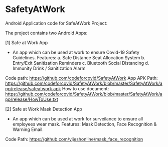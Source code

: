 # SafetyAtWork
Android Application code for SafeAtWork Project:

The project contains two Android Apps:

[1]
Safe at Work App 
- An app which can be used at work to ensure Covid-19 Safety Guidelines.
Features:
a. Safe Distance Seat Allocation System
b. Entry/Exit Sanitization Reminders
c. Bluetooth Social Distancing
d. Immunity Drink / Sanitization Alarm

Code path: https://github.com/codeforcovid/SafetyAtWork
App APK Path: https://github.com/codeforcovid/SafetyAtWork/blob/master/SafetyAtWork/app/release/safeatwork.apk
How to use document: https://github.com/codeforcovid/SafetyAtWork/blob/master/SafetyAtWork/app/release/HowToUse.txt

[2]
Safe at Work Mask Detection App
- An app which can be used at work for surveilance to ensure all employees wear mask.
Features: Mask Detection, Face Recognition & Warning Email.

Code Path: 
https://github.com/vijeshonline/mask_face_recognition
